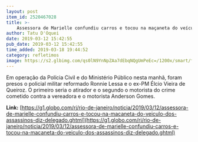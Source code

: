 ```yaml
---
layout: post
item_id: 2520467028
title: >-
    Assessora de Marielle confundiu carros e tocou na maçaneta do veículo dos assassinos, diz delegado
author: Tatu D'Oquei
date: 2019-03-12 15:42:55
pub_date: 2019-03-12 15:42:55
time_added: 2019-03-18 19:44:52
category: refletimos
image: https://s2.glbimg.com/qs0lN9YnNpZAa7dEbqNQgUmPeEc=/1200x/smart/filters:cover():strip_icc()/s.glbimg.com/jo/g1/f/original/2019/03/12/delegado2.jpg
---
```


Em operação da Polícia Civil e do Ministério Público nesta manhã, foram presos o policial militar reformado Ronnie Lessa e o ex-PM Élcio Vieira de Queiroz. O primeiro seria o atirador e o segundo o motorista do crime cometido contra a vereadora e o motorista Anderson Gomes.

**Link:** [https://g1.globo.com/rj/rio-de-janeiro/noticia/2019/03/12/assessora-de-marielle-confundiu-carros-e-tocou-na-macaneta-do-veiculo-dos-assassinos-diz-delegado.ghtml](https://g1.globo.com/rj/rio-de-janeiro/noticia/2019/03/12/assessora-de-marielle-confundiu-carros-e-tocou-na-macaneta-do-veiculo-dos-assassinos-diz-delegado.ghtml)

